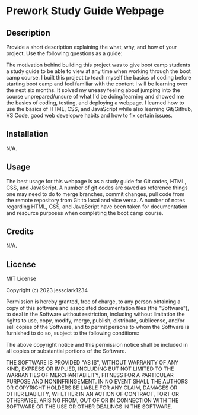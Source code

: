 # Prework Study Guide Webpage

## Description

Provide a short description explaining the what, why, and how of your project. Use the following questions as a guide:

The motivation behind building this project was to give boot camp students a study guide to be able to view at any time when working through the boot camp course. I built this project to teach myself the basics of coding before starting boot camp and feel familiar with the content I will be learning over the next six months. It solved my uneasy feeling about jumping into the course unprepared/unsure of what I'd be doing/learning and showed me the basics of coding, testing, and deploying a webpage. I learned how to use the basics of HTML, CSS, and JavaScript while also learning Git/Github, VS Code, good web developwe habits and how to fix certain issues.

## Installation

N/A.

## Usage

The best usage for this webpage is as a study guide for Git codes, HTML, CSS, and JavaScript. A number of git codes are saved as reference things one may need to do to merge branches, commit changes, pull code from the remote repository from Git to local and vice versa. A number of notes regarding HTML, CSS, and JavaScript have been taken for documentation and resource purposes when completing the boot camp course. 

## Credits

N/A.

## License

MIT License

Copyright (c) 2023 jessclark1234

Permission is hereby granted, free of charge, to any person obtaining a copy
of this software and associated documentation files (the "Software"), to deal
in the Software without restriction, including without limitation the rights
to use, copy, modify, merge, publish, distribute, sublicense, and/or sell
copies of the Software, and to permit persons to whom the Software is
furnished to do so, subject to the following conditions:

The above copyright notice and this permission notice shall be included in all
copies or substantial portions of the Software.

THE SOFTWARE IS PROVIDED "AS IS", WITHOUT WARRANTY OF ANY KIND, EXPRESS OR
IMPLIED, INCLUDING BUT NOT LIMITED TO THE WARRANTIES OF MERCHANTABILITY,
FITNESS FOR A PARTICULAR PURPOSE AND NONINFRINGEMENT. IN NO EVENT SHALL THE
AUTHORS OR COPYRIGHT HOLDERS BE LIABLE FOR ANY CLAIM, DAMAGES OR OTHER
LIABILITY, WHETHER IN AN ACTION OF CONTRACT, TORT OR OTHERWISE, ARISING FROM,
OUT OF OR IN CONNECTION WITH THE SOFTWARE OR THE USE OR OTHER DEALINGS IN THE
SOFTWARE.





